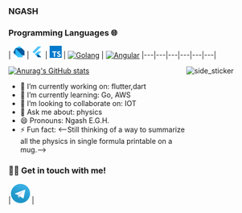 
<h3>NGASH<h3/>
  
  ### Programming Languages 🌐

| [<img src="https://raw.githubusercontent.com/github/explore/main/topics/dart/dart.png" alt="Dart" width="24">](https://dart.dev/) |  [<img src="https://raw.githubusercontent.com/github/explore/80688e429a7d4ef2fca1e82350fe8e3517d3494d/topics/flutter/flutter.png" alt="Flutter" width="24">](https://flutter.dev/) |  [<img src="https://raw.githubusercontent.com/github/explore/80688e429a7d4ef2fca1e82350fe8e3517d3494d/topics/typescript/typescript.png" alt="Typescript" width="24">](https://www.typescriptlang.org/) | [<img src="https://go.dev/blog/go-brand/Go-Logo/PNG/Go-Logo_LightBlue.png" alt="Golang" width="24">](https://go.dev/) | [<img src="https://angular.io/assets/images/logos/angular/logo-nav@2x.png" alt="Angular" width="24">](https://angular.io/)
|---|---|---|---|---|---|
  
<img align="right" width=150px height=150px alt="side_sticker" src="https://media.giphy.com/media/TEnXkcsHrP4YedChhA/giphy.gif" />

[![Anurag's GitHub stats](https://github-readme-stats.vercel.app/api?username=Genialngash&count_private=true&theme=dracula&show_icons=true)](https://github.com/anuraghazra/github-readme-stats)

- 🔭 I’m currently working on: flutter,dart
- 🌱 I’m currently learning:  Go, AWS
- 👯 I’m looking to collaborate on: IOT
- 💬 Ask me about: physics
- 😄 Pronouns: Ngash E.G.H.
- ⚡ Fun fact: <--Still thinking of a way to summarize all the physics in single formula printable on a mug.-->

<!-- [![Top Langs](https://github-readme-stats.vercel.app/api/top-langs/?username=Genialngash&langs_count=8&layout=compact)](https://github.com/anuraghazra/github-readme-stats) -->


<h3> 🤝🏻 Get in touch with me! </h3>

|[<img src="https://raw.githubusercontent.com/github/explore/80688e429a7d4ef2fca1e82350fe8e3517d3494d/topics/telegram/telegram.png" alt="telegram" width="38">](https://t.me/Algorithm1001)
|

